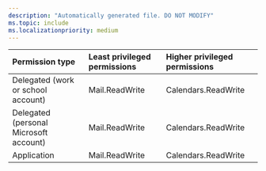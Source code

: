 ```yaml
---
description: "Automatically generated file. DO NOT MODIFY"
ms.topic: include
ms.localizationpriority: medium
---
```


|Permission type|Least privileged permissions|Higher privileged permissions|
|:---|:---|:---|
|Delegated (work or school account)|Mail.ReadWrite|Calendars.ReadWrite|
|Delegated (personal Microsoft account)|Mail.ReadWrite|Calendars.ReadWrite|
|Application|Mail.ReadWrite|Calendars.ReadWrite|

